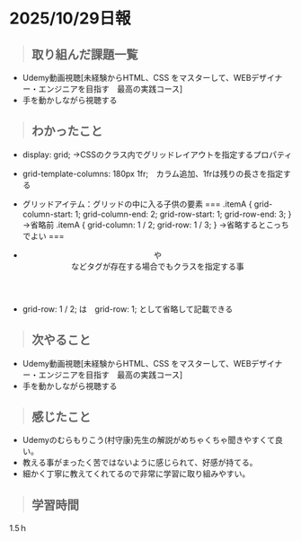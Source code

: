 # 2025/10/29日報

>## 取り組んだ課題一覧 
- Udemy動画視聴[未経験からHTML、CSS をマスターして、WEBデザイナー・エンジニアを目指す　最高の実践コース] 
- 手を動かしながら視聴する
  
> ## わかったこと
- display: grid;   →CSSのクラス内でグリッドレイアウトを指定するプロパティ
- grid-template-columns: 180px 1fr;　カラム追加、1frは残りの長さを指定する
- グリッドアイテム：グリッドの中に入る子供の要素
===
.itemA {
    grid-column-start: 1;
    grid-column-end: 2;
    grid-row-start: 1;
    grid-row-end: 3;
} →省略前
.itemA {
    grid-column: 1 / 2;
    grid-row: 1 / 3;
}  →省略するとこっちでよい
===

- <header>や<aside>などタグが存在する場合でもクラスを指定する事
- grid-row: 1 / 2; は　grid-row: 1; として省略して記載できる

> ## 次やること
- Udemy動画視聴[未経験からHTML、CSS をマスターして、WEBデザイナー・エンジニアを目指す　最高の実践コース] 
- 手を動かしながら視聴する

> ## 感じたこと
- Udemyのむらもりこう(村守康)先生の解説がめちゃくちゃ聞きやすくて良い。
- 教える事がまったく苦ではないように感じられて、好感が持てる。
- 細かく丁寧に教えてくれてるので非常に学習に取り組みやすい。


> ## 学習時間
  1.5ｈ